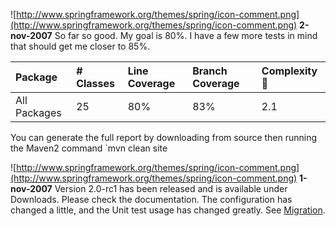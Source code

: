 ![http://www.springframework.org/themes/spring/icon-comment.png](http://www.springframework.org/themes/spring/icon-comment.png) **2-nov-2007**
So far so good. My goal is 80%. I have a few more tests in mind that should get me closer to 85%.

| Package 					| # Classes 	| Line Coverage 	| Branch Coverage 	| Complexity |
|:-------------|:-----------|:---------------|:-----------------|:------------|
| All Packages					| 25	        | 80%                  | 83% 	                | 2.1         |

You can generate the full report by downloading from source then running the Maven2 command `mvn clean site



![http://www.springframework.org/themes/spring/icon-comment.png](http://www.springframework.org/themes/spring/icon-comment.png) **1-nov-2007** Version 2.0-rc1 has been released and is available under Downloads. Please check the documentation. The configuration has changed a little, and the Unit test usage has changed greatly. See [Migration](Migration.md).
